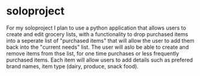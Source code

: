# soloproject
For my soloproject I plan to use a python application that allows users to create and edit grocery lists, with a functionality to drop purchased items into a seperate list of "purchased items" that will allow the user to add them back into the "current needs" list. The user will aslo be able to create and remove items from thse list, for one time purchases or less frequently purchased items. Each item will allow users to add details such as prefered brand names, item type (dairy, produce, snack food). 
